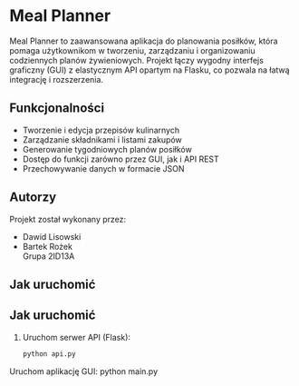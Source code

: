 # Meal Planner

Meal Planner to zaawansowana aplikacja do planowania posiłków, która pomaga użytkownikom w tworzeniu, zarządzaniu i organizowaniu codziennych planów żywieniowych. Projekt łączy wygodny interfejs graficzny (GUI) z elastycznym API opartym na Flasku, co pozwala na łatwą integrację i rozszerzenia.

## Funkcjonalności

- Tworzenie i edycja przepisów kulinarnych
- Zarządzanie składnikami i listami zakupów
- Generowanie tygodniowych planów posiłków
- Dostęp do funkcji zarówno przez GUI, jak i API REST
- Przechowywanie danych w formacie JSON

## Autorzy

Projekt został wykonany przez:

- Dawid Lisowski  
- Bartek Rożek  
Grupa 2ID13A

## Jak uruchomić

## Jak uruchomić

1. Uruchom serwer API (Flask):
   ```bash
   python api.py
  Uruchom aplikację GUI:
python main.py
 
